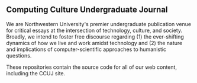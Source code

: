 ## Computing Culture Undergraduate Journal

We are Northwestern University's premier undergraduate publication venue for critical essays at the intersection of technology, culture, and society. Broadly, we intend to foster free discourse regarding (1) the ever-shifting dynamics of how we live and work amidst technology and (2) the nature and implications of computer-scientific approaches to humanistic questions.

These repositories contain the source code for all of our web content, including the CCUJ site.
